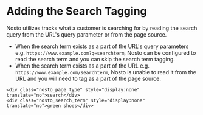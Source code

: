 # Adding the Search Tagging

Nosto utilizes tracks what a customer is searching for by reading the search query from the URL's query parameter or from the page source.

* When the search term exists as a part of the URL's query parameters e.g. `https://www.example.com?q=searchterm`, Nosto can be configured to read the search term and you can skip the search term tagging.
* When the search term exists as a part of the URL e.g. `https://www.example.com/searchterm`, Nosto is unable to read it from the URL and you will need to tag as a part of the page source.

```markup
<div class="nosto_page_type" style="display:none" translate="no">search</div>
<div class="nosto_search_term" style="display:none" translate="no">green shoes</div>
```
